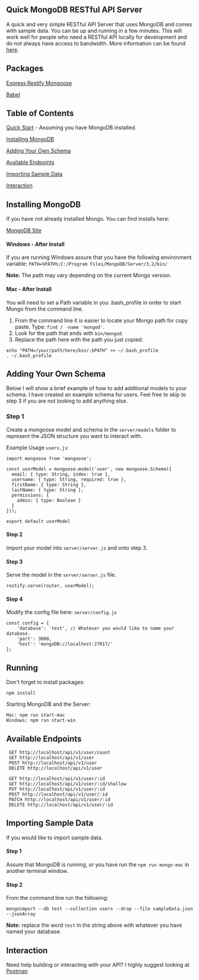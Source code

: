 ## Quick MongoDB RESTful API Server

A quick and very simple RESTful API Server that uses MongoDB and comes with sample data. You can be up and running in a few minutes. 
This will work well for people who need a RESTful API locally for development and do not always have access 
to bandwidth. More information can be found [here](http://bradjnewman.com/rest,/node,/javascript,/api,/mongodb/2016/09/29/quick-server-mongodb-express.html).

## Packages

[Express Restify Mongoose](https://github.com/florianholzapfel/express-restify-mongoose)

[Babel](https://babeljs.io/)

## Table of Contents  

[Quick Start](#running) - Assuming you have MongoDB installed.

[Installing MongoDB](#installing-mongodb)

[Adding Your Own Schema](#adding-your-own-schema)  

[Available Endpoints](#available-endpoints)  

[Importing Sample Data](#importing-sample-data)  

[Interaction](#interaction)  

## Installing MongoDB

If you have not already installed Mongo. You can find installs here: 

[MongoDB Site](https://www.mongoDB.com/download-center#community)

#### Windows - After Install
If you are running Windows assure that you have the following environment variable:
 ```PATH=%PATH%;C:/Program Files/MongoDB/Server/3.2/bin/```
 
**Note:** The path may vary depending on the current Mongo version.
 
#### Mac - After Install
You will need to set a Path variable in you .bash_profile in order to start Mongo from the command line.

1. From the command line it is easier to locate your Mongo path for copy paste. Type: ```find / -name 'mongod'```.
2. Look for the path that ends with ```bin/mongod```.
3. Replace the path here with the path you just copied: 
```
echo "PATH=/your/path/here/bin/:$PATH" >> ~/.bash_profile
. ~/.bash_profile
```


## Adding Your Own Schema

Below I will show a brief example of how to add additional models to your schema.
I have created an example schema for users. Feel free to skip to step 3 if you are not looking to add anything else.

### Step 1

Create a mongoose model and schema in the ```server/models``` folder to represent the JSON structure you want to interact with.

Example Usage ```users.js```:

```
import mongoose from 'mongoose';

const userModel = mongoose.model('user', new mongoose.Schema({
  email: { type: String, index: true },
  username: { type: String, required: true },
  firstName: { type: String },
  lastName: { type: String },
  permissions: {
    admin: { type: Boolean }
  }
}));

export default userModel
```

#### Step 2 

Import your model into ```server/server.js``` and onto step 3.
 
 
#### Step 3

Serve the model in the ```server/server.js``` file.

```
restify.serve(router, userModel);
```

#### Step 4

Modify the config file here: ```server/config.js```

```
const config = {
    'database': 'test', // Whatever you would like to name your database.
    'port': 3000,
    'host': 'mongoDB://localhost:27017/'
};
```

## Running

Don't forget to install packages:

```
npm install
```

Starting MongoDB and the Server: 

```
Mac: npm run start-mac
Windows: npm run start-win
```

## Available Endpoints

```
 GET http://localhost/api/v1/user/count
 GET http://localhost/api/v1/user
 POST http://localhost/api/v1/user
 DELETE http://localhost/api/v1/user

 GET http://localhost/api/v1/user/:id
 GET http://localhost/api/v1/user/:id/shallow
 PUT http://localhost/api/v1/user/:id
 POST http://localhost/api/v1/user/:id
 PATCH http://localhost/api/v1/user/:id
 DELETE http://localhost/api/v1/user/:id
```

## Importing Sample Data

If you would like to import sample data. 

#### Step 1
Assure that MongoDB is running, or you have run the ```npm run mongo-mac``` in another terminal window.
 
#### Step 2
From the command line run the following:

```
mongoimport --db test --collection users --drop --file sampleData.json --jsonArray
```

**Note:** replace the word ```test``` in the string above with whatever you have named your database.

## Interaction

Need help building or interacting with your API? I highly suggest looking at [Postman](https://www.getpostman.com/) 

